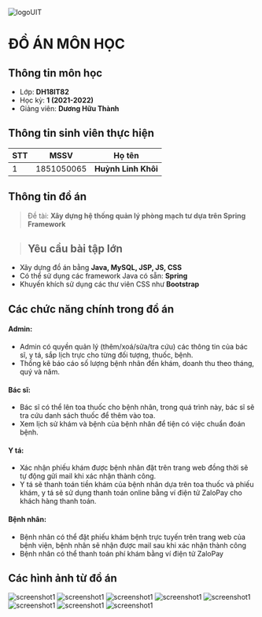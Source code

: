 ![logoUIT](http://ou.edu.vn/wp-content/uploads/2018/08/LOGO-TRUONGV21-12-2018-01-300x300.png)

# ĐỒ ÁN MÔN HỌC
## Thông tin môn học
- Lớp: **DH18IT82**
- Học kỳ: **1 (2021-2022)**
- Giảng viên: **Dương Hữu Thành**
## Thông tin sinh viên thực hiện

|STT|MSSV    |Họ tên      			   |
|---|--------|-------------------------|
|1  |1851050065 |**Huỳnh Linh Khôi** |

## Thông tin đồ án

>Đề tài: **Xây dựng hệ thống quản lý phòng mạch tư dựa trên Spring Framework**

>## Yêu cầu bài tập lớn

- Xây dựng đồ án bằng **Java, MySQL, JSP, JS, CSS**
- Có thể sử dụng các framework Java có sẵn: **Spring**
- Khuyến khích sử dụng các thư viên CSS như **Bootstrap**


## Các chức năng chính trong đồ án
#### Admin:
- Admin có quyền quản lý (thêm/xoá/sửa/tra cứu) các thông tin của bác sĩ, y tá, sắp lịch trực cho từng đối tượng, thuốc, bệnh.
- Thống kê báo cáo số lượng bệnh nhân đến khám, doanh thu theo tháng, quý và năm.

#### Bác sĩ:
- Bác sĩ có thể lên toa thuốc cho bệnh nhân, trong quá trình này, bác sĩ sẽ tra cứu danh sách thuốc để thêm vào toa.
- Xem lịch sử khám và bệnh của bệnh nhân để tiện có việc chuẩn đoán bệnh.

#### Y tá:
- Xác nhận phiếu khám được bệnh nhân đặt trên trang web đồng thời sẽ tự động gửi mail khi xác nhận thành công.
- Y tá sẽ thanh toán tiền khám của bệnh nhân dựa trên toa thuốc và phiếu khám, y tá sẽ sử dụng thanh toán online bằng ví điện tử ZaloPay cho khách hàng thanh toán.

#### Bệnh nhân:
- Bệnh nhân có thể đặt phiếu khám bệnh trực tuyến trên trang web của bệnh viện, bệnh nhân sẽ nhận được mail sau khi xác nhận thành công
- Bệnh nhân có thể thanh toán phí khám bằng ví điện tử ZaloPay


## Các hình ảnh từ đồ án
![screenshot1](https://github.com/linhkhoi/SpringClinic/blob/main/spring%20(1).png)
![screenshot1](https://github.com/linhkhoi/SpringClinic/blob/main/spring%20(2).png)
![screenshot1](https://github.com/linhkhoi/SpringClinic/blob/main/spring%20(3).png)
![screenshot1](https://github.com/linhkhoi/SpringClinic/blob/main/spring%20(4).png)
![screenshot1](https://github.com/linhkhoi/SpringClinic/blob/main/spring%20(5).png)
![screenshot1](https://github.com/linhkhoi/SpringClinic/blob/main/spring%20(6).png)
![screenshot1](https://github.com/linhkhoi/SpringClinic/blob/main/spring%20(7).png)
![screenshot1](https://github.com/linhkhoi/SpringClinic/blob/main/spring%20(8).png)

